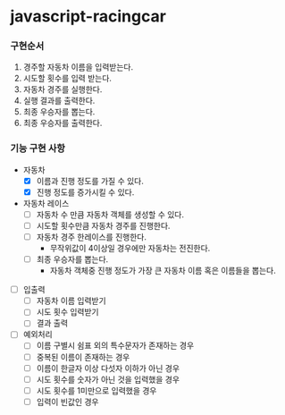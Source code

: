 # javascript-racingcar

### 구현순서
1. 경주할 자동차 이름을 입력받는다.
2. 시도할 횟수를 입력 받는다.
3. 자동차 경주를 실행한다.  
4. 실행 결과를 출력한다.
5. 최종 우승자를 뽑는다.
6. 최종 우승자를 출력한다.


### 기능 구현 사항
- 자동차
    - [x] 이름과 진행 정도를 가질 수 있다.
    - [x] 진행 정도를 증가시킬 수 있다.
- 자동차 레이스
    - [ ] 자동차 수 만큼 자동차 객체를 생성할 수 있다.
    - [ ] 시도할 횟수만큼 자동차 경주를 진행한다.
    - [ ] 자동차 경주 한레이스를 진행한다.
        - 무작위값이 4이상일 경우에만 자동차는 전진한다.
    - [ ] 최종 우승자를 뽑는다.
        - 자동차 객체중 진행 정도가 가장 큰 자동차 이름 혹은 이름들을 뽑는다.
- [ ] 입출력
    - [ ] 자동차 이름 입력받기
    - [ ] 시도 횟수 입력받기
    - [ ] 결과 출력

- [ ] 예외처리
  - [ ] 이름 구별시 쉼표 외의 특수문자가 존재하는 경우
  - [ ] 중복된 이름이 존재하는 경우
  - [ ] 이름이 한글자 이상 다섯자 이하가 아닌 경우
  - [ ] 시도 횟수를 숫자가 아닌 것을 입력했을 경우
  - [ ] 시도 횟수를 1미만으로 입력했을 경우
  - [ ] 입력이 빈값인 경우